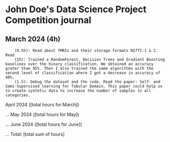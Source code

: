 # John Doe's Data Science Project Competition journal
## March 2024 (4h)

        (0.5h): Read about fMRIs and their storage formats NIfTI-1 & 2. Read
        (2h): Trained a RandomForest, Decision Trees and Gradient Boosting baselines over the binary classification. We obtained an accuracy grater than 95%. Then I also trained the same algorithms with the second level of classification where I got a decrease in accuracy of 40%.
        (1.5): Debug the dataset and the code. Read the paper: Self- and Semi-Supervised learning for Tabular Domain. This paper could help us to create syntetic data to increase the number of samples in all categories.

April 2024 ([total hours for March])

...
May 2024 ([total hours for May])

...
June 2024 ([total hours for June])

...
Total: [total sum of hours]
